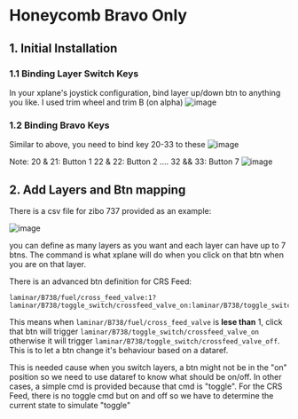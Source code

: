 # Honeycomb Bravo Only
## 1. Initial Installation
### 1.1 Binding Layer Switch Keys
In your xplane's joystick configuration, bind layer up/down btn to anything you like. I used trim wheel and trim B (on alpha)
![image](https://github.com/user-attachments/assets/97618897-ecf1-42c9-b012-5c964cfef9a7)

### 1.2 Binding Bravo Keys
Similar to above, you need to bind key 20-33 to these
![image](https://github.com/user-attachments/assets/58583676-897b-498a-9b1a-efcb4f41447c)

Note:
20 & 21: Button 1
22 & 22: Button 2
....
32 && 33: Button 7
![image](https://github.com/user-attachments/assets/5c02c166-0684-4401-833e-c4f1b93f7896)

## 2. Add Layers and Btn mapping
There is a csv file for zibo 737 provided as an example:

![image](https://github.com/user-attachments/assets/e0c46065-b623-4a6f-a508-cf5aff653d74)

you can define as many layers as you want and each layer can have up to 7 btns. The command is what xplane will do when you click on that btn when you are on that layer.

There is an advanced btn definition for CRS Feed:
```
laminar/B738/fuel/cross_feed_valve:1?laminar/B738/toggle_switch/crossfeed_valve_on:laminar/B738/toggle_switch/crossfeed_valve_off
```
This means when `laminar/B738/fuel/cross_feed_valve` is **lese than** 1, click that btn will trigger `laminar/B738/toggle_switch/crossfeed_valve_on` otherwise it will trigger `laminar/B738/toggle_switch/crossfeed_valve_off`. This is to let a btn change it's behaviour based on a dataref. 

This is needed cause when you switch layers, a btn might not be in the "on" position so we need to use dataref to know what should be on/off. In other cases, a simple cmd is provided because that cmd is "toggle". For the CRS Feed, there is no toggle cmd but on and off so we have to determine the current state to simulate "toggle"